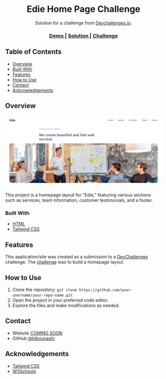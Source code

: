 <h1 align="center">Edie Home Page Challenge</h1>

<div align="center">
   Solution for a challenge from  <a href="http://devchallenges.io" target="_blank">Devchallenges.io</a>.
</div>

<div align="center">
  <h3>
    <a href="https://fgviemkm4zhzxgohzewdng.on.drv.tw/www.edie-homepage-master.blog/">
      Demo
    </a>
    <span> | </span>
    <a href="https://{your-url-to-the-solution}">
      Solution
    </a>
    <span> | </span>
    <a href="https://devchallenges.io/challenges/{challenge-id}">
      Challenge
    </a>
  </h3>
</div>

<!-- TABLE OF CONTENTS -->

## Table of Contents

- [Overview](#overview)
- [Built With](#built-with)
- [Features](#features)
- [How to Use](#how-to-use)
- [Contact](#contact)
- [Acknowledgements](#acknowledgements)

<!-- OVERVIEW -->

## Overview

![screenshot](screenshot.png)

This project is a homepage layout for "Edie," featuring various sections such as services, team information, customer testimonials, and a footer.

### Built With

- [HTML](https://developer.mozilla.org/en-US/docs/Web/HTML)
- [Tailwind CSS](https://tailwindcss.com/)

## Features

This application/site was created as a submission to a [DevChallenges](https://devchallenges.io/challenges) challenge. The [challenge](https://devchallenges.io/challenges/xobQBuf8zWWmiYMIAZe0) was to build a homepage layout.

## How to Use

1. Clone the repository: `git clone https://github.com/your-username/your-repo-name.git`
2. Open the project in your preferred code editor.
3. Explore the files and make modifications as needed.

## Contact

- Website [COMING SOON](https://{your-web-site-link})
- GitHub [@hibounashi](https://github.com/hibounashi)

## Acknowledgements

- [Tailwind CSS](https://tailwindcss.com/)
- [W3Schools](https://www.w3schools.com/)
